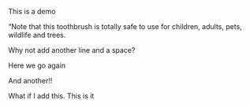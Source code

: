 This is a demo

“Note that this toothbrush is totally safe to use for children, adults, pets, wildlife and trees.

Why not add another line and a space?

Here we go again

And another!!

What if I add this. This is it
